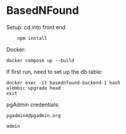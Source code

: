 # BasedNFound

Setup:
cd into front end

        npm install

Docker:

    docker compose up --build

If first run, need to set up the db table:

    docker exec -it basednfound-backend-1 bash
    alembic upgrade head
    exit


pgAdmin credentials:

    pgadmin4@pgadmin.org

    admin